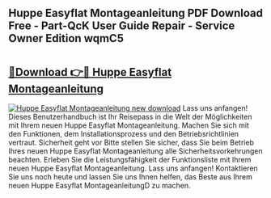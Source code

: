 ## Huppe Easyflat Montageanleitung PDF Download Free - Part-QcK User Guide Repair - Service Owner Edition wqmC5

# <h2><a href="http://df8a3qz.blite.top/?on=Huppe+Easyflat+Montageanleitung">🔗Download 👉🔴 Huppe Easyflat Montageanleitung</a></h2>

[![Huppe Easyflat Montageanleitung new download](https://i.imgur.com/lujVjoI.png)](http://df8a3qz.blite.top/?on=Huppe+Easyflat+Montageanleitung)
Lass uns anfangen! Dieses Benutzerhandbuch ist Ihr Reisepass in die Welt der Möglichkeiten mit Ihrem neuen Huppe Easyflat Montageanleitung. Machen Sie sich mit den Funktionen, dem Installationsprozess und den Betriebsrichtlinien vertraut. Sicherheit geht vor Bitte stellen Sie sicher, dass Sie beim Betrieb Ihres neuen Huppe Easyflat Montageanleitung alle Sicherheitsvorkehrungen beachten. Erleben Sie die Leistungsfähigkeit der Funktionsliste mit Ihrem neuen Huppe Easyflat Montageanleitung. Lass uns anfangen! Kontaktieren Sie uns noch heute und lassen Sie uns Ihnen helfen, das Beste aus Ihrem neuen Huppe Easyflat MontageanleitungD zu machen.

